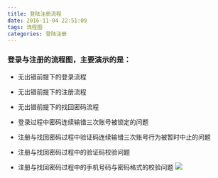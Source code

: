 ```yaml
---
title: 登陆注册流程
date: 2016-11-04 22:51:09
tags: 流程图
categories: 登陆注册
---
```

### 登录与注册的流程图，主要演示的是：
* 无出错前提下的登录流程

* 无出错前提下的注册流程

<!--more-->
* 无出错前提下的找回密码流程

* 登录过程中密码连续输错三次账号被锁定的问题

* 注册与找回密码过程中验证码连续输错三次账号行为被暂时中止的问题

* 注册与找回密码过程中的验证码校验问题

* 注册与找回密码过程中的手机号码与密码格式的校验问题
![](http://of0txnp1p.bkt.clouddn.com/16-11-4/75481068.jpg)